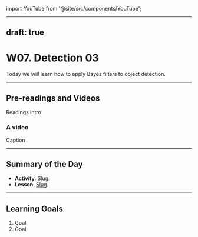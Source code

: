 import YouTube from '@site/src/components/YouTube';

---
draft: true
---


# W07. Detection 03
Today we will learn how to apply Bayes filters to object detection.

---
## Pre-readings and Videos
Readings intro

### A video
<YouTube id="id" />
Caption


---
## Summary of the Day

- **Activity**. [Slug](/docs/teaching/activities/LINK.md).
- **Lesson**. [Slug](/docs/teaching/lessons/LINK.md).

---
## Learning Goals
1. Goal
2. Goal